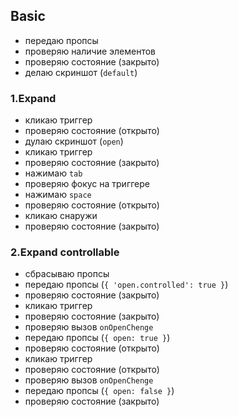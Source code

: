 ## Basic

- передаю пропсы
- проверяю наличие элементов
- проверяю состояние (закрыто)
- делаю скриншот (`default`)

### 1.Expand

- кликаю триггер
- проверяю состояние (открыто)
- дулаю скриншот (`open`)
- кликаю триггер
- проверяю состояние (закрыто)
- нажимаю `tab`
- проверяю фокус на триггере
- нажимаю `space`
- проверяю состояние (открыто)
- кликаю снаружи 
- проверяю состояние (закрыто)

### 2.Expand controllable

- сбрасываю пропсы
- передаю пропсы (`{ 'open.controlled': true }`)
- проверяю состояние (закрыто)
- кликаю триггер
- проверяю состояние (закрыто)
- проверяю вызов `onOpenChenge`
- передаю пропсы (`{ open: true }`)
- проверяю состояние (открыто)
- кликаю триггер
- проверяю состояние (открыто)
- проверяю вызов `onOpenChenge`
- передаю пропсы (`{ open: false }`)
- проверяю состояние (закрыто)